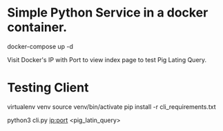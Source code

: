 # Simple Python Service in a docker container.
docker-compose up -d

Visit Docker's IP with Port to view index page to test Pig Lating Query.

# Testing Client
virtualenv venv
source venv/bin/activate
pip install -r cli_requirements.txt

python3 cli.py <ip:port> <pig_latin_query>
